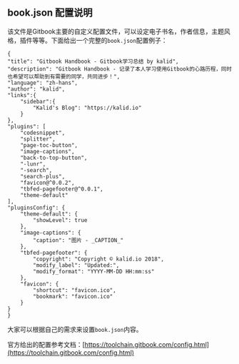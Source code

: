 ## book.json 配置说明

该文件是Gitbook主要的自定义配置文件，可以设定电子书名，作者信息，主题风格，插件等等。下面给出一个完整的`book.json`配置例子：

	{
    "title": "Gitbook Handbook - Gitbook学习总结 by kalid",
    "description": "Gitbook Handbook - 记录了本人学习使用Gitbook的心路历程，同时也希望可以帮助到有需要的同学，共同进步！",
    "language": "zh-hans",
    "author": "kalid",
	"links":{
		"sidebar":{
			"Kalid's Blog": "https://kalid.io"
		}
	},
    "plugins": [
        "codesnippet",
        "splitter",
        "page-toc-button",
        "image-captions",
        "back-to-top-button",
        "-lunr", 
		"-search", 
		"search-plus",        
        "favicon@^0.0.2",
        "tbfed-pagefooter@^0.0.1",
        "theme-default"
    ],
    "pluginsConfig": {
        "theme-default": {
            "showLevel": true
        },
        "image-captions": {
            "caption": "图片 - _CAPTION_"
        },
        "tbfed-pagefooter": {
            "copyright": "Copyright © kalid.io 2018",
            "modify_label": "Updated:",
            "modify_format": "YYYY-MM-DD HH:mm:ss"
        },
        "favicon": {
            "shortcut": "favicon.ico",
            "bookmark": "favicon.ico"
        }
    }
	}

大家可以根据自己的需求来设置`book.json`内容。

官方给出的配置参考文档：[https://toolchain.gitbook.com/config.html](https://toolchain.gitbook.com/config.html)